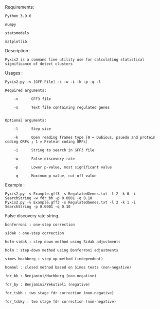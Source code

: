 Requirements:
	
	Python 3.9.0
	
	numpy
	
	statsmodels
	
	matplotlib

Description :

	Pyxis2 is a command line utility use for calculating statistical significance of detect clusters

Usages :
	
	Pyxis2.py -v [GFF File] -s -w -i -k -p -q -l
	
	Required arguments:
	
		-v		GFF3 file
	
		-s		Text file containing regulated genes
	
	
	Optional arguments:
	
		-l		Step size
	
		-k		Open reading frames type [0 = Dubious, psuedo and protein coding ORFs ; 1 = Protein coding ORFs]
	
		-i		String to search in GFF3 file
	
		-w		False discovery rate
	
		-p		Lower p-value, most significant value
	
		-q		Maximum p-value, cut off value
	
Example :

	Pyxis2.py -v Example.gff3 -s RegulatedGenes.txt -l 2 -k 0 -i SearchString -w fdr_bh -p 0.0001 -q 0.10
	Pyxis2.py -v Example.gff3 -s RegulatedGenes.txt -l 2 -k 1 -i SearchString -p 0.0001 -q 0.10

False discovery rate string.
	
	bonferroni : one-step correction

	sidak : one-step correction

	holm-sidak : step down method using Sidak adjustments

	holm : step-down method using Bonferroni adjustments

	simes-hochberg : step-up method (independent)

	hommel : closed method based on Simes tests (non-negative)

	fdr_bh : Benjamini/Hochberg (non-negative)

	fdr_by : Benjamini/Yekutieli (negative)

	fdr_tsbh : two stage fdr correction (non-negative)

	fdr_tsbky : two stage fdr correction (non-negative)



